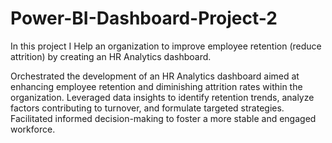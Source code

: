 # Power-BI-Dashboard-Project-2
In this project I Help an organization to improve employee retention
(reduce attrition) by creating an HR Analytics dashboard.

Orchestrated the development of an HR Analytics dashboard aimed at enhancing employee retention and diminishing attrition rates within the organization. Leveraged data insights to identify retention trends, analyze factors contributing to turnover, and formulate targeted strategies. Facilitated informed decision-making to foster a more stable and engaged workforce.


